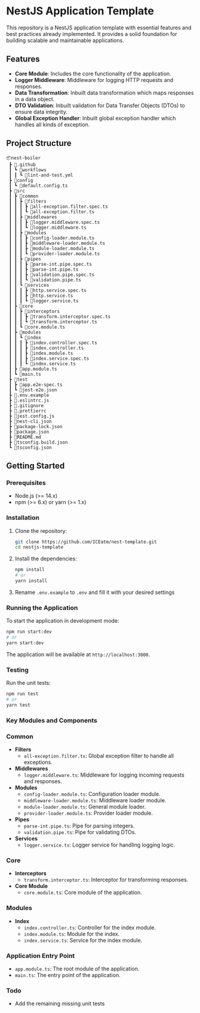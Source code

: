 # NestJS Application Template

This repository is a NestJS application template with essential features and best practices already implemented. It provides a solid foundation for building scalable and maintainable applications.

## Features

- **Core Module**: Includes the core functionality of the application.
- **Logger Middleware**: Middleware for logging HTTP requests and responses.
- **Data Transformation**: Inbuilt data transformation which maps responses in a data object.
- **DTO Validation**: Inbuilt validation for Data Transfer Objects (DTOs) to ensure data integrity.
- **Global Exception Handler**: Inbuilt global exception handler which handles all kinds of exception.

## Project Structure

```
📦nest-boiler
 ┣ 📂.github
 ┃ ┗ 📂workflows
 ┃ ┃ ┗ 📜lint-and-test.yml
 ┣ 📂config
 ┃ ┗ 📜default.config.ts
 ┣ 📂src
 ┃ ┣ 📂common
 ┃ ┃ ┣ 📂filters
 ┃ ┃ ┃ ┣ 📜all-exception.filter.spec.ts
 ┃ ┃ ┃ ┗ 📜all-exception.filter.ts
 ┃ ┃ ┣ 📂middlewares
 ┃ ┃ ┃ ┣ 📜logger.middleware.spec.ts
 ┃ ┃ ┃ ┗ 📜logger.middleware.ts
 ┃ ┃ ┣ 📂modules
 ┃ ┃ ┃ ┣ 📜config-loader.module.ts
 ┃ ┃ ┃ ┣ 📜middleware-loader.module.ts
 ┃ ┃ ┃ ┣ 📜module-loader.module.ts
 ┃ ┃ ┃ ┗ 📜provider-loader.module.ts
 ┃ ┃ ┣ 📂pipes
 ┃ ┃ ┃ ┣ 📜parse-int.pipe.spec.ts
 ┃ ┃ ┃ ┣ 📜parse-int.pipe.ts
 ┃ ┃ ┃ ┣ 📜validation.pipe.spec.ts
 ┃ ┃ ┃ ┗ 📜validation.pipe.ts
 ┃ ┃ ┗ 📂services
 ┃ ┃ ┃ ┣ 📜http.service.spec.ts
 ┃ ┃ ┃ ┣ 📜http.service.ts
 ┃ ┃ ┃ ┗ 📜logger.service.ts
 ┃ ┣ 📂core
 ┃ ┃ ┣ 📂interceptors
 ┃ ┃ ┃ ┣ 📜transform.interceptor.spec.ts
 ┃ ┃ ┃ ┗ 📜transform.interceptor.ts
 ┃ ┃ ┗ 📜core.module.ts
 ┃ ┣ 📂modules
 ┃ ┃ ┗ 📂index
 ┃ ┃ ┃ ┣ 📜index.controller.spec.ts
 ┃ ┃ ┃ ┣ 📜index.controller.ts
 ┃ ┃ ┃ ┣ 📜index.module.ts
 ┃ ┃ ┃ ┣ 📜index.service.spec.ts
 ┃ ┃ ┃ ┗ 📜index.service.ts
 ┃ ┣ 📜app.module.ts
 ┃ ┗ 📜main.ts
 ┣ 📂test
 ┃ ┣ 📜app.e2e-spec.ts
 ┃ ┗ 📜jest-e2e.json
 ┣ 📜.env.example
 ┣ 📜.eslintrc.js
 ┣ 📜.gitignore
 ┣ 📜.prettierrc
 ┣ 📜jest.config.js
 ┣ 📜nest-cli.json
 ┣ 📜package-lock.json
 ┣ 📜package.json
 ┣ 📜README.md
 ┣ 📜tsconfig.build.json
 ┗ 📜tsconfig.json
```

## Getting Started

### Prerequisites

- Node.js (>= 14.x)
- npm (>= 6.x) or yarn (>= 1.x)

### Installation

1. Clone the repository:

    ```bash
    git clone https://github.com/ICEatm/nest-template.git
    cd nestjs-template
    ```

2. Install the dependencies:

    ```bash
    npm install
    # or
    yarn install
    ```
3. Rename `.env.example` to `.env` and fill it with your desired settings

### Running the Application

To start the application in development mode:

```bash
npm run start:dev
# or
yarn start:dev
```

The application will be available at `http://localhost:3000`.

### Testing

Run the unit tests:
```bash
npm run test
# or
yarn test
```

### Key Modules and Components

### Common

- **Filters**
  - `all-exception.filter.ts`: Global exception filter to handle all exceptions.
- **Middlewares**
  - `logger.middleware.ts`: Middleware for logging incoming requests and responses.
- **Modules**
  - `config-loader.module.ts`: Configuration loader module.
  - `middleware-loader.module.ts`: Middleware loader module.
  - `module-loader.module.ts`: General module loader.
  - `provider-loader.module.ts`: Provider loader module.
- **Pipes**
  - `parse-int.pipe.ts`: Pipe for parsing integers.
  - `validation.pipe.ts`: Pipe for validating DTOs.
- **Services**
  - `logger.service.ts`: Logger service for handling logging logic.

### Core

- **Interceptors**
  - `transform.interceptor.ts`: Interceptor for transforming responses.
- **Core Module**
  - `core.module.ts`: Core module of the application.

### Modules

- **Index**
  - `index.controller.ts`: Controller for the index module.
  - `index.module.ts`: Module for the index.
  - `index.service.ts`: Service for the index module.

### Application Entry Point

- `app.module.ts`: The root module of the application.
- `main.ts`: The entry point of the application.

### Todo

- Add the remaining missing unit tests